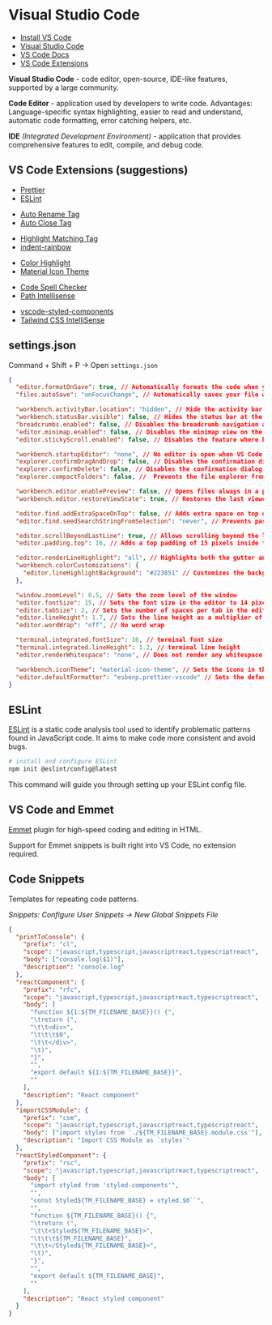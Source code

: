 # Visual Studio Code

- [Install VS Code](https://formulae.brew.sh/cask/visual-studio-code)
- [Visual Studio Code](https://code.visualstudio.com/)
- [VS Code Docs](https://code.visualstudio.com/docs)
- [VS Code Extensions](https://marketplace.visualstudio.com/VSCode)

**Visual Studio Code** - code editor, open-source, IDE-like features, supported by a large community.

**Code Editor** - application used by developers to write code. Advantages: Language-specific syntax highlighting, easier to read and understand, automatic code formatting, error catching helpers, etc.

**IDE** _(Integrated Development Environment)_ - application that provides comprehensive features to edit, compile, and debug code.

## VS Code Extensions (suggestions)

- [Prettier](https://marketplace.visualstudio.com/items?itemName=esbenp.prettier-vscode)
- [ESLint](https://marketplace.visualstudio.com/items?itemName=dbaeumer.vscode-eslint)

<div></div>

- [Auto Rename Tag](https://marketplace.visualstudio.com/items?itemName=formulahendry.auto-rename-tag)
- [Auto Close Tag](https://marketplace.visualstudio.com/items?itemName=formulahendry.auto-close-tag)

<div></div>

- [Highlight Matching Tag](https://marketplace.visualstudio.com/items?itemName=vincaslt.highlight-matching-tag)
- [indent-rainbow](https://marketplace.visualstudio.com/items?itemName=oderwat.indent-rainbow)

<div></div>

- [Color Highlight](https://marketplace.visualstudio.com/items?itemName=naumovs.color-highlight)
- [Material Icon Theme](https://marketplace.visualstudio.com/items?itemName=PKief.material-icon-theme)

<div></div>

- [Code Spell Checker](https://marketplace.visualstudio.com/items?itemName=streetsidesoftware.code-spell-checker)
- [Path Intellisense](https://marketplace.visualstudio.com/items?itemName=christian-kohler.path-intellisense)

<div></div>

- [vscode-styled-components](https://marketplace.visualstudio.com/items?itemName=styled-components.vscode-styled-components)
- [Tailwind CSS IntelliSense](https://marketplace.visualstudio.com/items?itemName=bradlc.vscode-tailwindcss)

## settings.json

Command + Shift + P -> Open `settings.json`

```json
{
  "editor.formatOnSave": true, // Automatically formats the code when you save the file.
  "files.autoSave": "onFocusChange", // Automatically saves your file when the editor loses focus.

  "workbench.activityBar.location": "hidden", // Hide the activity bar
  "workbench.statusBar.visible": false, // Hides the status bar at the bottom of the editor.
  "breadcrumbs.enabled": false, // Disables the breadcrumb navigation at the top of the editor.
  "editor.minimap.enabled": false, // Disables the minimap view on the right side of the editor.
  "editor.stickyScroll.enabled": false, // Disables the feature where headers or important lines remain visible while scrolling.

  "workbench.startupEditor": "none", // No editor is open when VS Code starts.
  "explorer.confirmDragAndDrop": false, // Disables the confirmation dialog when moving files or folders via drag and drop.
  "explorer.confirmDelete": false, // Disables the confirmation dialog when deleting files using the file explorer.
  "explorer.compactFolders": false, //  Prevents the file explorer from compacting folders into single clickable paths.

  "workbench.editor.enablePreview": false, // Opens files always in a permanent editor instead of in a preview mode.
  "workbench.editor.restoreViewState": true, // Restores the last viewed state of the editor when reopening a file.

  "editor.find.addExtraSpaceOnTop": false, // Adds extra space on top of the editor when using the Find feature.
  "editor.find.seedSearchStringFromSelection": "never", // Prevents pasting in the Find Widget from the editor selection.

  "editor.scrollBeyondLastLine": true, // Allows scrolling beyond the last line of the file.
  "editor.padding.top": 16, // Adds a top padding of 15 pixels inside the editor.

  "editor.renderLineHighlight": "all", // Highlights both the gutter and the current line where the cursor is located.
  "workbench.colorCustomizations": {
    "editor.lineHighlightBackground": "#223851" // Customizes the background color of the highlighted line
  },

  "window.zoomLevel": 0.5, // Sets the zoom level of the window
  "editor.fontSize": 15, // Sets the font size in the editor to 14 pixels.
  "editor.tabSize": 2, // Sets the number of spaces per tab in the editor to 2.
  "editor.lineHeight": 1.7, // Sets the line height as a multiplier of the font size.
  "editor.wordWrap": "off", // No word wrap

  "terminal.integrated.fontSize": 16, // terminal font size
  "terminal.integrated.lineHeight": 1.2, // terminal line height
  "editor.renderWhitespace": "none", // Does not render any whitespace characters in the editor.

  "workbench.iconTheme": "material-icon-theme", // Sets the icons in the UI
  "editor.defaultFormatter": "esbenp.prettier-vscode" // Sets the default formatter
}
```

## ESLint

[ESLint](https://eslint.org/) is a static code analysis tool used to identify problematic patterns found in JavaScript code. It aims to make code more consistent and avoid bugs.

```bash
# install and configure ESLint
npm init @eslint/config@latest
```

This command will guide you through setting up your ESLint config file.

## VS Code and Emmet

[Emmet](https://docs.emmet.io/) plugin for high-speed coding and editing in HTML.

Support for Emmet snippets is built right into VS Code, no extension required.

## Code Snippets

Templates for repeating code patterns.

_Snippets: Configure User Snippets -> New Global Snippets File_

```json
{
  "printToConsole": {
    "prefix": "cl",
    "scope": "javascript,typescript,javascriptreact,typescriptreact",
    "body": ["console.log($1)"],
    "description": "console.log"
  },
  "reactComponent": {
    "prefix": "rfc",
    "scope": "javascript,typescript,javascriptreact,typescriptreact",
    "body": [
      "function ${1:${TM_FILENAME_BASE}}() {",
      "\treturn (",
      "\t\t<div>",
      "\t\t\t$0",
      "\t\t</div>",
      "\t)",
      "}",
      "",
      "export default ${1:${TM_FILENAME_BASE}}",
      ""
    ],
    "description": "React component"
  },
  "importCSSModule": {
    "prefix": "csm",
    "scope": "javascript,typescript,javascriptreact,typescriptreact",
    "body": ["import styles from './${TM_FILENAME_BASE}.module.css'"],
    "description": "Import CSS Module as `styles`"
  },
  "reactStyledComponent": {
    "prefix": "rsc",
    "scope": "javascript,typescript,javascriptreact,typescriptreact",
    "body": [
      "import styled from 'styled-components'",
      "",
      "const Styled${TM_FILENAME_BASE} = styled.$0``",
      "",
      "function ${TM_FILENAME_BASE}() {",
      "\treturn (",
      "\t\t<Styled${TM_FILENAME_BASE}>",
      "\t\t\t${TM_FILENAME_BASE}",
      "\t\t</Styled${TM_FILENAME_BASE}>",
      "\t)",
      "}",
      "",
      "export default ${TM_FILENAME_BASE}",
      ""
    ],
    "description": "React styled component"
  }
}
```
